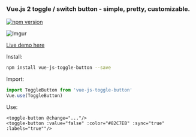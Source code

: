 ### Vue.js 2 toggle / switch button - simple, pretty, customizable.

[![npm version](https://badge.fury.io/js/vue-js-toggle-button.svg)](https://badge.fury.io/js/vue-js-toggle-button)

![Imgur](http://i.imgur.com/a2Hf7pm.png)

[Live demo here](http://vue-js-toggle-button.yev.io/)

Install:
```bash
npm install vue-js-toggle-button --save
```
Import:
```javascript
import ToggleButton from 'vue-js-toggle-button'
Vue.use(ToggleButton)
```
Use: 
```vue
<toggle-button @change="..."/>
<toggle-button :value="false" :color="#82C7EB" :sync="true" :labels="true""/>
```
